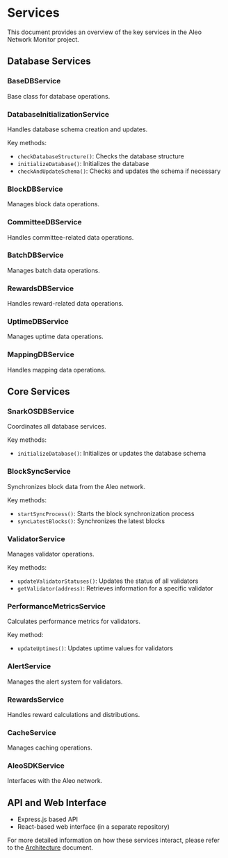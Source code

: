# Services

This document provides an overview of the key services in the Aleo Network Monitor project.

## Database Services

### BaseDBService
Base class for database operations.

### DatabaseInitializationService
Handles database schema creation and updates.

Key methods:
- `checkDatabaseStructure()`: Checks the database structure
- `initializeDatabase()`: Initializes the database
- `checkAndUpdateSchema()`: Checks and updates the schema if necessary

### BlockDBService
Manages block data operations.

### CommitteeDBService
Handles committee-related data operations.

### BatchDBService
Manages batch data operations.

### RewardsDBService
Handles reward-related data operations.

### UptimeDBService
Manages uptime data operations.

### MappingDBService
Handles mapping data operations.

## Core Services

### SnarkOSDBService
Coordinates all database services.

Key methods:
- `initializeDatabase()`: Initializes or updates the database schema

### BlockSyncService
Synchronizes block data from the Aleo network.

Key methods:
- `startSyncProcess()`: Starts the block synchronization process
- `syncLatestBlocks()`: Synchronizes the latest blocks

### ValidatorService
Manages validator operations.

Key methods:
- `updateValidatorStatuses()`: Updates the status of all validators
- `getValidator(address)`: Retrieves information for a specific validator

### PerformanceMetricsService
Calculates performance metrics for validators.

Key method:
- `updateUptimes()`: Updates uptime values for validators

### AlertService
Manages the alert system for validators.

### RewardsService
Handles reward calculations and distributions.

### CacheService
Manages caching operations.

### AleoSDKService
Interfaces with the Aleo network.

## API and Web Interface
- Express.js based API
- React-based web interface (in a separate repository)

For more detailed information on how these services interact, please refer to the [Architecture](architecture.md) document.